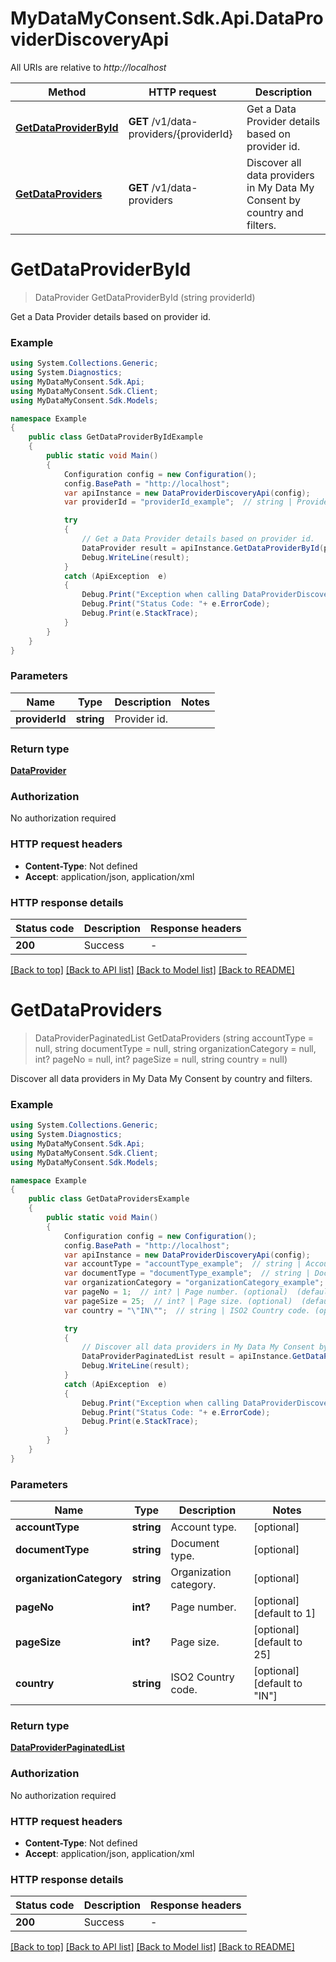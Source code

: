 # MyDataMyConsent.Sdk.Api.DataProviderDiscoveryApi

All URIs are relative to *http://localhost*

Method | HTTP request | Description
------------- | ------------- | -------------
[**GetDataProviderById**](DataProviderDiscoveryApi.md#getdataproviderbyid) | **GET** /v1/data-providers/{providerId} | Get a Data Provider details based on provider id.
[**GetDataProviders**](DataProviderDiscoveryApi.md#getdataproviders) | **GET** /v1/data-providers | Discover all data providers in My Data My Consent by country and filters.


<a name="getdataproviderbyid"></a>
# **GetDataProviderById**
> DataProvider GetDataProviderById (string providerId)

Get a Data Provider details based on provider id.

### Example
```csharp
using System.Collections.Generic;
using System.Diagnostics;
using MyDataMyConsent.Sdk.Api;
using MyDataMyConsent.Sdk.Client;
using MyDataMyConsent.Sdk.Models;

namespace Example
{
    public class GetDataProviderByIdExample
    {
        public static void Main()
        {
            Configuration config = new Configuration();
            config.BasePath = "http://localhost";
            var apiInstance = new DataProviderDiscoveryApi(config);
            var providerId = "providerId_example";  // string | Provider id.

            try
            {
                // Get a Data Provider details based on provider id.
                DataProvider result = apiInstance.GetDataProviderById(providerId);
                Debug.WriteLine(result);
            }
            catch (ApiException  e)
            {
                Debug.Print("Exception when calling DataProviderDiscoveryApi.GetDataProviderById: " + e.Message );
                Debug.Print("Status Code: "+ e.ErrorCode);
                Debug.Print(e.StackTrace);
            }
        }
    }
}
```

### Parameters

Name | Type | Description  | Notes
------------- | ------------- | ------------- | -------------
 **providerId** | **string**| Provider id. | 

### Return type

[**DataProvider**](DataProvider.md)

### Authorization

No authorization required

### HTTP request headers

 - **Content-Type**: Not defined
 - **Accept**: application/json, application/xml


### HTTP response details
| Status code | Description | Response headers |
|-------------|-------------|------------------|
| **200** | Success |  -  |

[[Back to top]](#) [[Back to API list]](../README.md#documentation-for-api-endpoints) [[Back to Model list]](../README.md#documentation-for-models) [[Back to README]](../README.md)

<a name="getdataproviders"></a>
# **GetDataProviders**
> DataProviderPaginatedList GetDataProviders (string accountType = null, string documentType = null, string organizationCategory = null, int? pageNo = null, int? pageSize = null, string country = null)

Discover all data providers in My Data My Consent by country and filters.

### Example
```csharp
using System.Collections.Generic;
using System.Diagnostics;
using MyDataMyConsent.Sdk.Api;
using MyDataMyConsent.Sdk.Client;
using MyDataMyConsent.Sdk.Models;

namespace Example
{
    public class GetDataProvidersExample
    {
        public static void Main()
        {
            Configuration config = new Configuration();
            config.BasePath = "http://localhost";
            var apiInstance = new DataProviderDiscoveryApi(config);
            var accountType = "accountType_example";  // string | Account type. (optional) 
            var documentType = "documentType_example";  // string | Document type. (optional) 
            var organizationCategory = "organizationCategory_example";  // string | Organization category. (optional) 
            var pageNo = 1;  // int? | Page number. (optional)  (default to 1)
            var pageSize = 25;  // int? | Page size. (optional)  (default to 25)
            var country = "\"IN\"";  // string | ISO2 Country code. (optional)  (default to "IN")

            try
            {
                // Discover all data providers in My Data My Consent by country and filters.
                DataProviderPaginatedList result = apiInstance.GetDataProviders(accountType, documentType, organizationCategory, pageNo, pageSize, country);
                Debug.WriteLine(result);
            }
            catch (ApiException  e)
            {
                Debug.Print("Exception when calling DataProviderDiscoveryApi.GetDataProviders: " + e.Message );
                Debug.Print("Status Code: "+ e.ErrorCode);
                Debug.Print(e.StackTrace);
            }
        }
    }
}
```

### Parameters

Name | Type | Description  | Notes
------------- | ------------- | ------------- | -------------
 **accountType** | **string**| Account type. | [optional] 
 **documentType** | **string**| Document type. | [optional] 
 **organizationCategory** | **string**| Organization category. | [optional] 
 **pageNo** | **int?**| Page number. | [optional] [default to 1]
 **pageSize** | **int?**| Page size. | [optional] [default to 25]
 **country** | **string**| ISO2 Country code. | [optional] [default to &quot;IN&quot;]

### Return type

[**DataProviderPaginatedList**](DataProviderPaginatedList.md)

### Authorization

No authorization required

### HTTP request headers

 - **Content-Type**: Not defined
 - **Accept**: application/json, application/xml


### HTTP response details
| Status code | Description | Response headers |
|-------------|-------------|------------------|
| **200** | Success |  -  |

[[Back to top]](#) [[Back to API list]](../README.md#documentation-for-api-endpoints) [[Back to Model list]](../README.md#documentation-for-models) [[Back to README]](../README.md)

